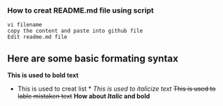 ### How to creat README.md file using script 
```
vi filename
copy the content and paste into github file
Edit readme.md file

````
## Here are some basic formating syntax


**This is used to bold text**
* This is used to creat list *
*This is used to italicize text* 
~~This is used to lable mistaken text~~
**How about *Italic* and bold**
